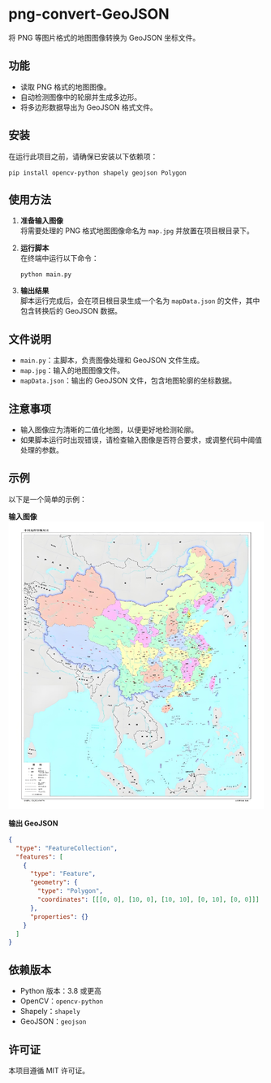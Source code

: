 # png-convert-GeoJSON
将 PNG 等图片格式的地图图像转换为 GeoJSON 坐标文件。

## 功能
- 读取 PNG 格式的地图图像。
- 自动检测图像中的轮廓并生成多边形。
- 将多边形数据导出为 GeoJSON 格式文件。

## 安装
在运行此项目之前，请确保已安装以下依赖项：

```
pip install opencv-python shapely geojson Polygon
```

## 使用方法
1. **准备输入图像**  
   将需要处理的 PNG 格式地图图像命名为 `map.jpg` 并放置在项目根目录下。

2. **运行脚本**  
   在终端中运行以下命令：
   ```
   python main.py
   ```

3. **输出结果**  
   脚本运行完成后，会在项目根目录生成一个名为 `mapData.json` 的文件，其中包含转换后的 GeoJSON 数据。

## 文件说明
- `main.py`：主脚本，负责图像处理和 GeoJSON 文件生成。
- `map.jpg`：输入的地图图像文件。
- `mapData.json`：输出的 GeoJSON 文件，包含地图轮廓的坐标数据。

## 注意事项
- 输入图像应为清晰的二值化地图，以便更好地检测轮廓。
- 如果脚本运行时出现错误，请检查输入图像是否符合要求，或调整代码中阈值处理的参数。

## 示例
以下是一个简单的示例：

**输入图像**  
![map.jpg](/map.jpg)

**输出 GeoJSON**  
```json
{
  "type": "FeatureCollection",
  "features": [
    {
      "type": "Feature",
      "geometry": {
        "type": "Polygon",
        "coordinates": [[[0, 0], [10, 0], [10, 10], [0, 10], [0, 0]]]
      },
      "properties": {}
    }
  ]
}
```

## 依赖版本
- Python 版本：3.8 或更高
- OpenCV：`opencv-python`
- Shapely：`shapely`
- GeoJSON：`geojson`

## 许可证
本项目遵循 MIT 许可证。